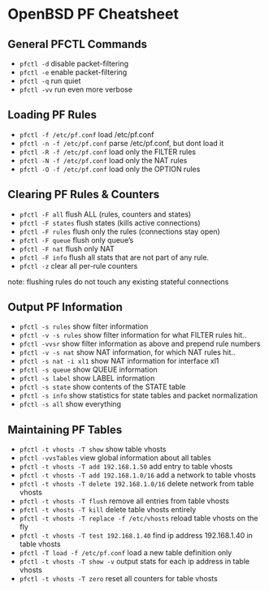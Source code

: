 # OpenBSD PF Cheatsheet

## General PFCTL Commands
* `pfctl -d` disable packet-filtering
* `pfctl -e` enable packet-filtering
* `pfctl -q` run quiet
* `pfctl -vv` run even more verbose

## Loading PF Rules
* `pfctl -f /etc/pf.conf` load /etc/pf.conf
* `pfctl -n -f /etc/pf.conf` parse /etc/pf.conf, but dont load it
* `pfctl -R -f /etc/pf.conf` load only the FILTER rules
* `pfctl -N -f /etc/pf.conf` load only the NAT rules
* `pfctl -O -f /etc/pf.conf` load only the OPTION rules

## Clearing PF Rules & Counters
* `pfctl -F all` flush ALL (rules, counters and states)
* `pfctl -F states` flush states (kills active connections)
* `pfctl -F rules` flush only the rules (connections stay open)
* `pfctl -F queue` flush only queue’s
* `pfctl -F nat` flush only NAT
* `pfctl -F info` flush all stats that are not part of any rule.
* `pfctl -z` clear all per-rule counters

note: flushing rules do not touch any existing stateful connections

## Output PF Information
* `pfctl -s rules` show filter information
* `pfctl -v -s rules` show filter information for what FILTER rules hit..
* `pfctl -vvsr` show filter information as above and prepend rule numbers
* `pfctl -v -s nat` show NAT information, for which NAT rules hit..
* `pfctl -s nat -i xl1` show NAT information for interface xl1
* `pfctl -s queue` show QUEUE information
* `pfctl -s label` show LABEL information
* `pfctl -s state` show contents of the STATE table
* `pfctl -s info` show statistics for state tables and packet normalization
* `pfctl -s all` show everything

## Maintaining PF Tables
* `pfctl -t vhosts -T show` show table vhosts
* `pfctl -vvsTables` view global information about all tables
* `pfctl -t vhosts -T add 192.168.1.50` add entry to table vhosts
* `pfctl -t vhosts -T add 192.168.1.0/16` add a network to table vhosts
* `pfctl -t vhosts -T delete 192.168.1.0/16` delete network from table vhosts
* `pfctl -t vhosts -T flush` remove all entries from table vhosts
* `pfctl -t vhosts -T kill` delete table vhosts entirely
* `pfctl -t vhosts -T replace -f /etc/vhosts` reload table vhosts on the fly
* `pfctl -t vhosts -T test 192.168.1.40` find ip address 192.168.1.40 in table vhosts
* `pfctl -T load -f /etc/pf.conf` load a new table definition only
* `pfctl -t vhosts -T show -v` output stats for each ip address in table vhosts
* `pfctl -t vhosts -T zero` reset all counters for table vhosts

